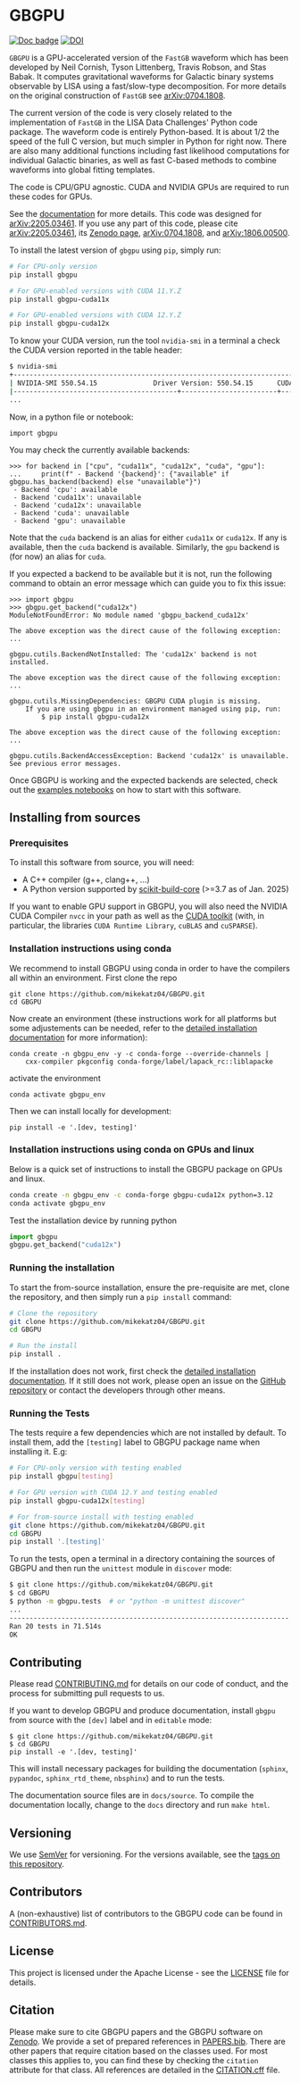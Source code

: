 # GBGPU

[![Doc badge](https://img.shields.io/badge/Docs-master-brightgreen)](https://mikekatz04.github.io/GBGPU)
[![DOI](https://zenodo.org/badge/DOI/10.5281/zenodo.17138723.svg)](https://doi.org/10.5281/zenodo.17138723)

`GBGPU` is a GPU-accelerated version of the `FastGB` waveform which has been developed by Neil Cornish, Tyson Littenberg, Travis Robson, and Stas Babak. It computes gravitational waveforms for Galactic binary systems observable by LISA using a fast/slow-type decomposition. For more details on the original construction of `FastGB` see [arXiv:0704.1808](https://arxiv.org/abs/0704.1808).

The current version of the code is very closely related to the implementation of `FastGB` in the LISA Data Challenges' Python code package. The waveform code is entirely Python-based. It is about 1/2 the speed of the full C version, but much simpler in Python for right now. There are also many additional functions including fast likelihood computations for individual Galactic binaries, as well as fast C-based methods to combine waveforms into global fitting templates. 

The code is CPU/GPU agnostic. CUDA and NVIDIA GPUs are required to run these codes for GPUs.

See the [documentation](https://mikekatz04.github.io/GBGPU/) for more details. This code was designed for [arXiv:2205.03461](https://arxiv.org/abs/2205.03461). If you use any part of this code, please cite [arXiv:2205.03461](https://arxiv.org/abs/2205.03461), its [Zenodo page](https://zenodo.org/records/16999246), [arXiv:0704.1808](https://arxiv.org/abs/0704.1808), and [arXiv:1806.00500](https://arxiv.org/abs/1806.00500). 

To install the latest version of `gbgpu` using `pip`, simply run:

```sh
# For CPU-only version
pip install gbgpu

# For GPU-enabled versions with CUDA 11.Y.Z
pip install gbgpu-cuda11x

# For GPU-enabled versions with CUDA 12.Y.Z
pip install gbgpu-cuda12x
```

To know your CUDA version, run the tool `nvidia-smi` in a terminal a check the CUDA version reported in the table header:

```sh
$ nvidia-smi
+-----------------------------------------------------------------------------------------+
| NVIDIA-SMI 550.54.15              Driver Version: 550.54.15      CUDA Version: 12.4     |
|-----------------------------------------+------------------------+----------------------+
...
```

Now, in a python file or notebook:

```py3
import gbgpu
```

You may check the currently available backends:

```py3
>>> for backend in ["cpu", "cuda11x", "cuda12x", "cuda", "gpu"]:
...     print(f" - Backend '{backend}': {"available" if gbgpu.has_backend(backend) else "unavailable"}")
 - Backend 'cpu': available
 - Backend 'cuda11x': unavailable
 - Backend 'cuda12x': unavailable
 - Backend 'cuda': unavailable
 - Backend 'gpu': unavailable
```

Note that the `cuda` backend is an alias for either `cuda11x` or `cuda12x`. If any is available, then the `cuda` backend is available.
Similarly, the `gpu` backend is (for now) an alias for `cuda`.

If you expected a backend to be available but it is not, run the following command to obtain an error
message which can guide you to fix this issue:

```py3
>>> import gbgpu
>>> gbgpu.get_backend("cuda12x")
ModuleNotFoundError: No module named 'gbgpu_backend_cuda12x'

The above exception was the direct cause of the following exception:
...

gbgpu.cutils.BackendNotInstalled: The 'cuda12x' backend is not installed.

The above exception was the direct cause of the following exception:
...

gbgpu.cutils.MissingDependencies: GBGPU CUDA plugin is missing.
    If you are using gbgpu in an environment managed using pip, run:
        $ pip install gbgpu-cuda12x

The above exception was the direct cause of the following exception:
...

gbgpu.cutils.BackendAccessException: Backend 'cuda12x' is unavailable. See previous error messages.
```

Once GBGPU is working and the expected backends are selected, check out the [examples notebooks](https://github.com/mikekatz04/GBGPU/tree/master/examples/)
on how to start with this software.

## Installing from sources

### Prerequisites

To install this software from source, you will need:

- A C++ compiler (g++, clang++, ...)
- A Python version supported by [scikit-build-core](https://github.com/scikit-build/scikit-build-core) (>=3.7 as of Jan. 2025)

If you want to enable GPU support in GBGPU, you will also need the NVIDIA CUDA Compiler `nvcc` in your path as well as
the [CUDA toolkit](https://docs.nvidia.com/cuda/cuda-installation-guide-linux/index.html) (with, in particular, the
libraries `CUDA Runtime Library`, `cuBLAS` and `cuSPARSE`).


### Installation instructions using conda

We recommend to install GBGPU using conda in order to have the compilers all within an environment.
First clone the repo

```
git clone https://github.com/mikekatz04/GBGPU.git
cd GBGPU
```

Now create an environment (these instructions work for all platforms but some
adjustements can be needed, refer to the
[detailed installation documentation](https://mikekatz04.github.io/GBGPU) for more information):

```
conda create -n gbgpu_env -y -c conda-forge --override-channels |
    cxx-compiler pkgconfig conda-forge/label/lapack_rc::liblapacke
```

activate the environment

```
conda activate gbgpu_env
```

Then we can install locally for development:
```
pip install -e '.[dev, testing]'
```

### Installation instructions using conda on GPUs and linux
Below is a quick set of instructions to install the GBGPU package on GPUs and linux.

```sh
conda create -n gbgpu_env -c conda-forge gbgpu-cuda12x python=3.12
conda activate gbgpu_env
```

Test the installation device by running python
```python
import gbgpu
gbgpu.get_backend("cuda12x")
```

### Running the installation

To start the from-source installation, ensure the pre-requisite are met, clone
the repository, and then simply run a `pip install` command:

```sh
# Clone the repository
git clone https://github.com/mikekatz04/GBGPU.git
cd GBGPU

# Run the install
pip install .
```

If the installation does not work, first check the [detailed installation
documentation](https://mikekatz04.github.io/GBGPU). If
it still does not work, please open an issue on the
[GitHub repository](https://github.com/mikekatz04/GBGPU/issues)
or contact the developers through other means.



### Running the Tests

The tests require a few dependencies which are not installed by default. To install them, add the `[testing]` label to GBGPU package
name when installing it. E.g:

```sh
# For CPU-only version with testing enabled
pip install gbgpu[testing]

# For GPU version with CUDA 12.Y and testing enabled
pip install gbgpu-cuda12x[testing]

# For from-source install with testing enabled
git clone https://github.com/mikekatz04/GBGPU.git
cd GBGPU
pip install '.[testing]'
```

To run the tests, open a terminal in a directory containing the sources of GBGPU and then run the `unittest` module in `discover` mode:

```sh
$ git clone https://github.com/mikekatz04/GBGPU.git
$ cd GBGPU
$ python -m gbgpu.tests  # or "python -m unittest discover"
...
----------------------------------------------------------------------
Ran 20 tests in 71.514s
OK
```

## Contributing

Please read [CONTRIBUTING.md](CONTRIBUTING.md) for details on our code of conduct, and the process for submitting pull requests to us.

If you want to develop GBGPU and produce documentation, install `gbgpu` from source with the `[dev]` label and in `editable` mode:

```
$ git clone https://github.com/mikekatz04/GBGPU.git
$ cd GBGPU
pip install -e '.[dev, testing]'
```

This will install necessary packages for building the documentation (`sphinx`, `pypandoc`, `sphinx_rtd_theme`, `nbsphinx`) and to run the tests.

The documentation source files are in `docs/source`. To compile the documentation locally, change to the `docs` directory and run `make html`.

## Versioning

We use [SemVer](http://semver.org/) for versioning. For the versions available, see the [tags on this repository](https://github.com/mikekatz04/GBGPU/tags).

## Contributors

A (non-exhaustive) list of contributors to the GBGPU code can be found in [CONTRIBUTORS.md](CONTRIBUTORS.md).

## License

This project is licensed under the Apache License - see the [LICENSE](LICENSE) file for details.

## Citation

Please make sure to cite GBGPU papers and the GBGPU software on [Zenodo](https://zenodo.org/records/17138723).
We provide a set of prepared references in [PAPERS.bib](PAPERS.bib). There are other papers that require citation based on the classes used. For most classes this applies to, you can find these by checking the `citation` attribute for that class.  All references are detailed in the [CITATION.cff](CITATION.cff) file.

